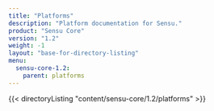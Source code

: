 ```yaml
---
title: "Platforms"
description: "Platform documentation for Sensu."
product: "Sensu Core"
version: "1.2"
weight: -1
layout: "base-for-directory-listing"
menu:
  sensu-core-1.2:
    parent: platforms
---
```


{{< directoryListing "content/sensu-core/1.2/platforms" >}}
